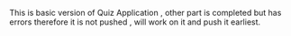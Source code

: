 This is basic version of Quiz Application , other part is completed but has errors therefore it is not pushed , will work on it and push it earliest.
